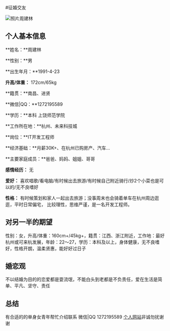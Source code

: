 #征婚交友

![照片周建林](http://cdn.fefamily.cn/myinfo/zhoujianlin.jpeg)

## 个人基本信息

**姓名：**周建林 

**性别：**男 

**出生年月：**1991-4-23 

**升高/体重：** 172cm/65kg 

**籍贯：**南昌、进贤

**微信|QQ：**1272195589

**学历：**本科 上饶师范学院 

**工作所在地：**杭州、未来科技城

**岗位：**IT开发工程师

**经济基础：**月薪30K+、在杭州已购房产、汽车...

**主要家庭成员：**爸爸、妈妈、姐姐、哥哥

**感情经历：** 无

**爱好：** 喜欢唱歌/看电脑/有时候出去旅游/有时候自己附近骑行/炒2个小菜也是可以的/无不良嗜好

**性格：** 有时候策划和家人一起出去旅游；没事周末也会骑着单车在杭州周边逛逛，平时日常偏宅， 比较理性，思维严谨，是一名开发工程师。


## 对另一半的期望

性别：女，升高/体重：160cm+/45kg+，籍贯：江西、浙江附近，工作地：最好杭州或可来杭发展，年龄：22～27，学历：本科及以上，身体健康，无不良嗜好，性格开朗，温柔贤惠，能好好过日子
 
## 婚恋观

不以结婚为目的的恋爱都是耍流氓，不能白头到老都是不负责任，爱在生活是简单、平凡、坚守、责任

## 总结

有合适的的单身女青年帮忙介绍联系 微信|QQ 1272195589 [个人网站](http://fefamily.cn/)非诚勿扰谢谢


 
 
































